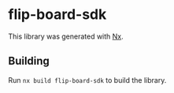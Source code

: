 # flip-board-sdk

This library was generated with [Nx](https://nx.dev).

## Building

Run `nx build flip-board-sdk` to build the library.
